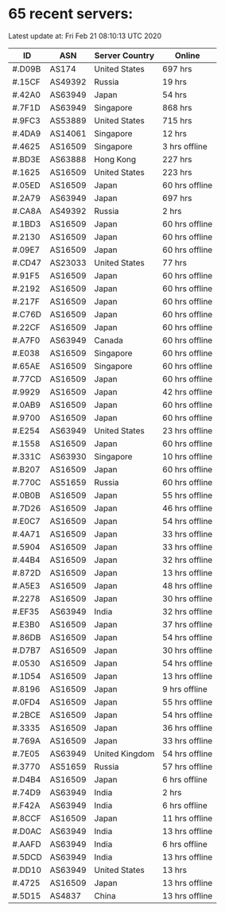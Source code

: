 # 65 recent servers:

Latest update at: Fri Feb 21 08:10:13 UTC 2020

| ID | ASN | Server Country | Online |
| -- | --- | -------------- | ------ |
| #.D09B | AS174 | United States | 697 hrs |
| #.15CF | AS49392 | Russia | 19 hrs |
| #.42A0 | AS63949 | Japan | 54 hrs |
| #.7F1D | AS63949 | Singapore | 868 hrs |
| #.9FC3 | AS53889 | United States | 715 hrs |
| #.4DA9 | AS14061 | Singapore | 12 hrs |
| #.4625 | AS16509 | Singapore | 3 hrs offline |
| #.BD3E | AS63888 | Hong Kong | 227 hrs |
| #.1625 | AS16509 | United States | 223 hrs |
| #.05ED | AS16509 | Japan | 60 hrs offline |
| #.2A79 | AS63949 | Japan | 697 hrs |
| #.CA8A | AS49392 | Russia | 2 hrs |
| #.1BD3 | AS16509 | Japan | 60 hrs offline |
| #.2130 | AS16509 | Japan | 60 hrs offline |
| #.09E7 | AS16509 | Japan | 60 hrs offline |
| #.CD47 | AS23033 | United States | 77 hrs |
| #.91F5 | AS16509 | Japan | 60 hrs offline |
| #.2192 | AS16509 | Japan | 60 hrs offline |
| #.217F | AS16509 | Japan | 60 hrs offline |
| #.C76D | AS16509 | Japan | 60 hrs offline |
| #.22CF | AS16509 | Japan | 60 hrs offline |
| #.A7F0 | AS63949 | Canada | 60 hrs offline |
| #.E038 | AS16509 | Singapore | 60 hrs offline |
| #.65AE | AS16509 | Singapore | 60 hrs offline |
| #.77CD | AS16509 | Japan | 60 hrs offline |
| #.9929 | AS16509 | Japan | 42 hrs offline |
| #.0AB9 | AS16509 | Japan | 60 hrs offline |
| #.9700 | AS16509 | Japan | 60 hrs offline |
| #.E254 | AS63949 | United States | 23 hrs offline |
| #.1558 | AS16509 | Japan | 60 hrs offline |
| #.331C | AS63930 | Singapore | 10 hrs offline |
| #.B207 | AS16509 | Japan | 60 hrs offline |
| #.770C | AS51659 | Russia | 60 hrs offline |
| #.0B0B | AS16509 | Japan | 55 hrs offline |
| #.7D26 | AS16509 | Japan | 46 hrs offline |
| #.E0C7 | AS16509 | Japan | 54 hrs offline |
| #.4A71 | AS16509 | Japan | 33 hrs offline |
| #.5904 | AS16509 | Japan | 33 hrs offline |
| #.44B4 | AS16509 | Japan | 32 hrs offline |
| #.872D | AS16509 | Japan | 13 hrs offline |
| #.A5E3 | AS16509 | Japan | 48 hrs offline |
| #.2278 | AS16509 | Japan | 30 hrs offline |
| #.EF35 | AS63949 | India | 32 hrs offline |
| #.E3B0 | AS16509 | Japan | 37 hrs offline |
| #.86DB | AS16509 | Japan | 54 hrs offline |
| #.D7B7 | AS16509 | Japan | 30 hrs offline |
| #.0530 | AS16509 | Japan | 54 hrs offline |
| #.1D54 | AS16509 | Japan | 13 hrs offline |
| #.8196 | AS16509 | Japan | 9 hrs offline |
| #.0FD4 | AS16509 | Japan | 55 hrs offline |
| #.2BCE | AS16509 | Japan | 54 hrs offline |
| #.3335 | AS16509 | Japan | 36 hrs offline |
| #.769A | AS16509 | Japan | 33 hrs offline |
| #.7E05 | AS63949 | United Kingdom | 54 hrs offline |
| #.3770 | AS51659 | Russia | 57 hrs offline |
| #.D4B4 | AS16509 | Japan | 6 hrs offline |
| #.74D9 | AS63949 | India | 2 hrs |
| #.F42A | AS63949 | India | 6 hrs offline |
| #.8CCF | AS16509 | Japan | 11 hrs offline |
| #.D0AC | AS63949 | India | 13 hrs offline |
| #.AAFD | AS63949 | India | 6 hrs offline |
| #.5DCD | AS63949 | India | 13 hrs offline |
| #.DD10 | AS63949 | United States | 13 hrs |
| #.4725 | AS16509 | Japan | 13 hrs offline |
| #.5D15 | AS4837 | China | 13 hrs offline |

